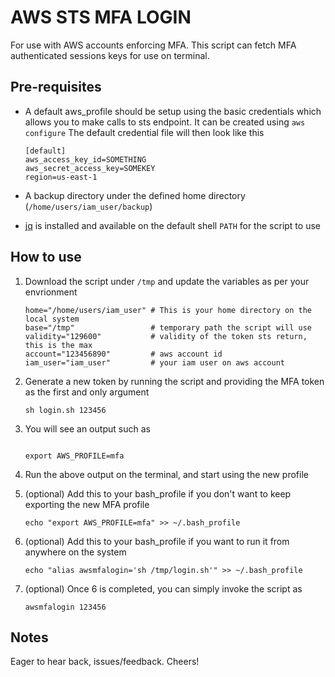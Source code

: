 
# AWS STS MFA LOGIN

For use with AWS accounts enforcing MFA. This script can fetch MFA authenticated sessions keys for use on terminal.

## Pre-requisites

- A default aws_profile should be setup using the basic credentials which allows you to make calls to sts endpoint. It can be created using `aws configure`
The default credential file will then look like this 
    ```
    [default]
    aws_access_key_id=SOMETHING
    aws_secret_access_key=SOMEKEY
    region=us-east-1

    ```

- A backup directory under the defined home directory (`/home/users/iam_user/backup`)

- [jq](https://github.com/stedolan/jq) is installed and available on the default shell `PATH` for the script to use


## How to use

1. Download the script under `/tmp` and update the variables as per your envrionment
    ```
    home="/home/users/iam_user" # This is your home directory on the local system
    base="/tmp"                 # temporary path the script will use
    validity="129600"           # validity of the token sts return, this is the max
    account="123456890"         # aws account id
    iam_user="iam_user"         # your iam user on aws account
    ```

2. Generate a new token by running the script and providing the MFA token as the first and only argument
    ```
    sh login.sh 123456
    ```

3. You will see an output such as 
    ```
    
    export AWS_PROFILE=mfa
    ```

4. Run the above output on the terminal, and start using the new profile
5. (optional) Add this to your bash_profile if you don't want to keep exporting the new MFA profile
   ```
   echo "export AWS_PROFILE=mfa" >> ~/.bash_profile
   ```
6. (optional) Add this to your bash_profile if you want to run it from anywhere on the system
   ```
   echo "alias awsmfalogin='sh /tmp/login.sh'" >> ~/.bash_profile
   ```
7. (optional) Once 6 is completed, you can simply invoke the script as
   ```
   awsmfalogin 123456 
   ```

## Notes
Eager to hear back, issues/feedback. Cheers!